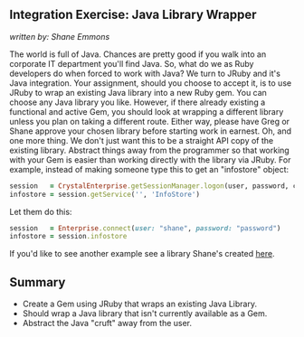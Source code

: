 Integration Exercise: Java Library Wrapper
------------------------------------------

_written by: Shane Emmons_

The world is full of Java. Chances are pretty good if you walk into an
corporate IT department you'll find Java. So, what do we as Ruby developers do
when forced to work with Java? We turn to JRuby and it's Java integration. Your
assignment, should you choose to accept it, is to use JRuby to wrap an existing
Java library into a new Ruby gem. You can choose any Java library you like.
However, if there already existing a functional and active Gem, you should look
at wrapping a different library unless you plan on taking a different route.
Either way, please have Greg or Shane approve your chosen library before
starting work in earnest. Oh, and one more thing. We don't just want this to be
a straight API copy of the existing library. Abstract things away from the
programmer so that working with your Gem is easier than working directly with
the library via JRuby. For example, instead of making someone type this to get
an "infostore" object:

```ruby
session   = CrystalEnterprise.getSessionManager.logon(user, password, cms, authtype)
infostore = session.getService('', 'InfoStore')
```

Let them do this:

```ruby
session   = Enterprise.connect(user: "shane", password: "password")
infostore = session.infostore
```

If you'd like to see another example see a library Shane's created
[here](https://github.com/semmons99/bosdk).

Summary
-------
- Create a Gem using JRuby that wraps an existing Java Library.
- Should wrap a Java library that isn't currently available as a Gem.
- Abstract the Java "cruft" away from the user.